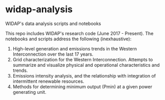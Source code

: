 # widap-analysis
WIDAP's data analysis scripts and notebooks

This repo includes WIDAP's research code (June 2017 - Present).
The notebooks and scripts address the following (inexhaustive):
1. High-level generation and emissions trends in the Western Interconnection over the last 17 years.
2. Grid characterization for the Western Interconnection. Attempts to summarize and visualize physical and operational characteristics and trends. 
3. Emissions intensity analysis, and the relationship with integration of intermittent renewable resources.
4. Methods for determining minimum output (Pmin) at a given power generating unit.
